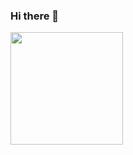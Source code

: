 ### Hi there 👋

<!--
**LeonardoChermaut/leonardochermaut** is a ✨ _special_ ✨ repository because its `README.md` (this file) appears on your GitHub profile.

Here are some ideas to get you started:

- 🔭 I’m currently working on ...
- 🌱 I’m currently learning ...
- 👯 I’m looking to collaborate on ...
- 🤔 I’m looking for help with ...
- 💬 Ask me about ...
- 📫 How to reach me: ...
- 😄 Pronouns: ...
- ⚡ Fun fact: ...

--> 
<img height="180em" src="https://camo.githubusercontent.com/51de639……6f75743…" data-canonical-src="https://github-readme-stats.vercel.app/api/top-langs/?username=rafaballerini2&layout=compact&langs_count=16&theme=dark" style="max-width: 100%;">
